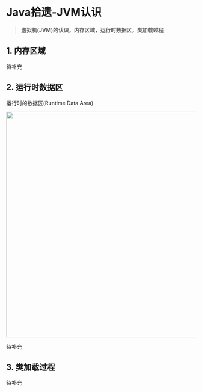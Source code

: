 # Java拾遗-JVM认识

> **虚拟机(JVM)的认识，内存区域，运行时数据区，类加载过程**

## 1. 内存区域

待补充

## 2. 运行时数据区

运行时的数据区(Runtime Data Area)

<!-- ![图片](https://cdn.jsdelivr.net/gh/wliduo/CDN@master/2020/05/20200508007.jpg) -->
<img width="600" src="https://cdn.jsdelivr.net/gh/wliduo/CDN@master/2020/05/20200508007.jpg">

待补充

## 3. 类加载过程

待补充